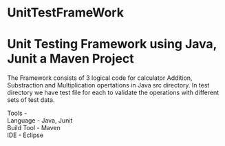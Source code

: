 # UnitTestFrameWork
# Unit Testing Framework using Java, Junit a Maven Project

The Framework consists of 3 logical code for calculator Addition, Substraction and Multiplication opertations in Java src directory. In test directory
we have test file for each to validate the operations with different sets of test data.

Tools -<br>
Language - Java, Junit<br>
Build Tool - Maven<br>
IDE - Eclipse<br>



